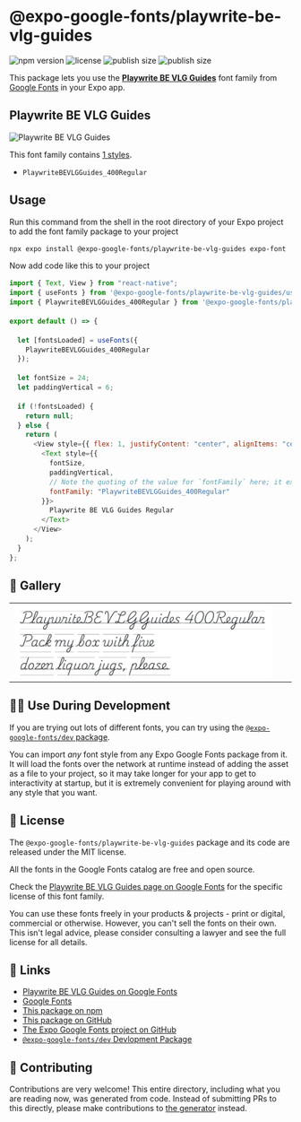 # @expo-google-fonts/playwrite-be-vlg-guides

![npm version](https://flat.badgen.net/npm/v/@expo-google-fonts/playwrite-be-vlg-guides)
![license](https://flat.badgen.net/github/license/expo/google-fonts)
![publish size](https://flat.badgen.net/packagephobia/install/@expo-google-fonts/playwrite-be-vlg-guides)
![publish size](https://flat.badgen.net/packagephobia/publish/@expo-google-fonts/playwrite-be-vlg-guides)

This package lets you use the [**Playwrite BE VLG Guides**](https://fonts.google.com/specimen/Playwrite+BE+VLG+Guides) font family from [Google Fonts](https://fonts.google.com/) in your Expo app.

## Playwrite BE VLG Guides

![Playwrite BE VLG Guides](./font-family.png)

This font family contains [1 styles](#-gallery).

- `PlaywriteBEVLGGuides_400Regular`

## Usage

Run this command from the shell in the root directory of your Expo project to add the font family package to your project

```sh
npx expo install @expo-google-fonts/playwrite-be-vlg-guides expo-font
```

Now add code like this to your project

```js
import { Text, View } from "react-native";
import { useFonts } from '@expo-google-fonts/playwrite-be-vlg-guides/useFonts';
import { PlaywriteBEVLGGuides_400Regular } from '@expo-google-fonts/playwrite-be-vlg-guides/400Regular';

export default () => {

  let [fontsLoaded] = useFonts({
    PlaywriteBEVLGGuides_400Regular
  });

  let fontSize = 24;
  let paddingVertical = 6;

  if (!fontsLoaded) {
    return null;
  } else {
    return (
      <View style={{ flex: 1, justifyContent: "center", alignItems: "center" }}>
        <Text style={{
          fontSize,
          paddingVertical,
          // Note the quoting of the value for `fontFamily` here; it expects a string!
          fontFamily: "PlaywriteBEVLGGuides_400Regular"
        }}>
          Playwrite BE VLG Guides Regular
        </Text>
      </View>
    );
  }
};
```

## 🔡 Gallery


||||
|-|-|-|
|![PlaywriteBEVLGGuides_400Regular](./400Regular/PlaywriteBEVLGGuides_400Regular.ttf.png)||||


## 👩‍💻 Use During Development

If you are trying out lots of different fonts, you can try using the [`@expo-google-fonts/dev` package](https://github.com/expo/google-fonts/tree/master/font-packages/dev#readme).

You can import _any_ font style from any Expo Google Fonts package from it. It will load the fonts over the network at runtime instead of adding the asset as a file to your project, so it may take longer for your app to get to interactivity at startup, but it is extremely convenient for playing around with any style that you want.


## 📖 License

The `@expo-google-fonts/playwrite-be-vlg-guides` package and its code are released under the MIT license.

All the fonts in the Google Fonts catalog are free and open source.

Check the [Playwrite BE VLG Guides page on Google Fonts](https://fonts.google.com/specimen/Playwrite+BE+VLG+Guides) for the specific license of this font family.

You can use these fonts freely in your products & projects - print or digital, commercial or otherwise. However, you can't sell the fonts on their own. This isn't legal advice, please consider consulting a lawyer and see the full license for all details.

## 🔗 Links

- [Playwrite BE VLG Guides on Google Fonts](https://fonts.google.com/specimen/Playwrite+BE+VLG+Guides)
- [Google Fonts](https://fonts.google.com/)
- [This package on npm](https://www.npmjs.com/package/@expo-google-fonts/playwrite-be-vlg-guides)
- [This package on GitHub](https://github.com/expo/google-fonts/tree/master/font-packages/playwrite-be-vlg-guides)
- [The Expo Google Fonts project on GitHub](https://github.com/expo/google-fonts)
- [`@expo-google-fonts/dev` Devlopment Package](https://github.com/expo/google-fonts/tree/master/font-packages/dev)

## 🤝 Contributing

Contributions are very welcome! This entire directory, including what you are reading now, was generated from code. Instead of submitting PRs to this directly, please make contributions to [the generator](https://github.com/expo/google-fonts/tree/master/packages/generator) instead.

